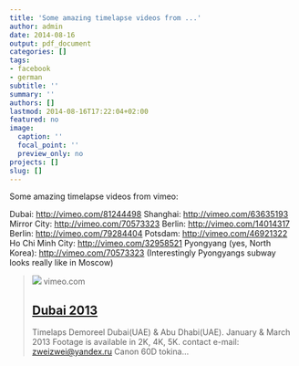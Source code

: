 ```yaml
---
title: 'Some amazing timelapse videos from ...'
author: admin
date: 2014-08-16
output: pdf_document
categories: []
tags:
- facebook
- german
subtitle: ''
summary: ''
authors: []
lastmod: 2014-08-16T17:22:04+02:00
featured: no
image:
  caption: ''
  focal_point: ''
  preview_only: no
projects: []
slug: []
---
```

Some amazing timelapse videos from vimeo:

Dubai: http://vimeo.com/81244498
Shanghai: http://vimeo.com/63635193
Mirror City: http://vimeo.com/70573323
Berlin: http://vimeo.com/14014317
Berlin: http://vimeo.com/79284404
Potsdam: http://vimeo.com/46921322
Ho Chi Minh City: http://vimeo.com/32958521
Pyongyang (yes, North Korea): http://vimeo.com/70573323
(Interestingly Pyongyangs subway looks really like in Moscow)
> [![](https://i.vimeocdn.com/filter/overlay?src0=https%3A%2F%2Fi.vimeocdn.com%2Fvideo%2F458164484-9119381bbe89e5ee94db05bb1c8b485a993f402690a35d85add1a298143947ea-d_1280x720&src1=https%3A%2F%2Ff.vimeocdn.com%2Fimages_v6%2Fshare%2Fplay_icon_overlay.png)](http://vimeo.com/81244498)
> vimeo.com
> ## [Dubai 2013](http://vimeo.com/81244498)
>
>Timelaps Demoreel Dubai(UAE) & Abu Dhabi(UAE). January & March 2013 Footage is available in 2K, 4K, 5K. contact e-mail: zweizwei@yandex.ru  Canon 60D tokina…

